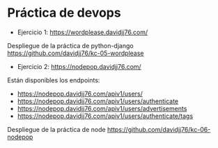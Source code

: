 # Práctica de devops

- Ejercicio 1: https://wordplease.davidjj76.com/

Despliegue de la práctica de python-django
https://github.com/davidjj76/kc-05-wordplease

- Ejercicio 2: https://nodepop.davidjj76.com/

Están disponibles los endpoints: 

- https://nodepop.davidjj76.com/apiv1/users/
- https://nodepop.davidjj76.com/apiv1/users/authenticate
- https://nodepop.davidjj76.com/apiv1/users/advertisements
- https://nodepop.davidjj76.com/apiv1/users/authenticate/tags

Despliegue de la práctica de node
https://github.com/davidjj76/kc-06-nodepop

